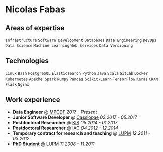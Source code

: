 # Nicolas Fabas


## Areas of expertise

`Infrastructure` `Software Development` `Databases` `Data Engineering` `DevOps` `Data Science` `Machine Learning` `Web Services` `Data Versioning`

## Technologies

`Linux` `Bash` `PostgreSQL` `Elasticsearch` `Python` `Java` `Scala` `GitLab` `Docker` `Kubernetes` `Apache Spark` `Numpy` `Pandas` `Scikit-Learn` `TensorFlow` `Keras` `CKAN` `Flask` `Nginx`

## Work experience

- **Data Engineer** @ [MPCDF](http://www.mpcdf.mpg.de) *2017 - Present*
- **Junior Software Developer** @ [Cassiopae](https://www.linkedin.com/company/cassiopae/) *02.2017 - 05.2017*
- **Postdoctoral Researcher** @ [KIS](http://www.leibniz-kis.de/) *05.2014 - 01.2017*
- **Postdoctoral Researcher** @ [IAC](https://www.iac.es/) *04.2012 - 12.2014*
- **Temporary contract for research and teaching** @ [LUPM](https://www.umontpellier.fr/recherche/unites-de-recherche/laboratoire-univers-et-particules-de-montpellier-lupm) *12.2011 - 03.2012*
- **PhD Student** @ [LUPM](https://www.umontpellier.fr/recherche/unites-de-recherche/laboratoire-univers-et-particules-de-montpellier-lupm) *11.2008 - 11.2011*

